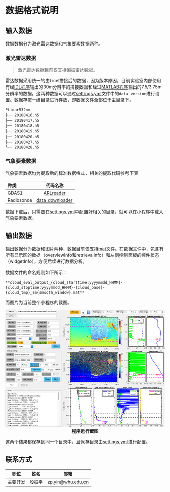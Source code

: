 # 数据格式说明

## 输入数据

数据数据分为激光雷达数据和气象要素数据两种。

### 激光雷达数据

> 激光雷达数据目前仅支持偏振雷达数据。

雷达数据采用统一的由Licel拼接后的数据，因为版本原因，目前实验室内部使用有经[IDL程序][1]输出的30m分辨率的拼接数据和经过[MATLAB程序][2]输出的7.5/3.75m分辨率的数据。这两种数据可以通过[settings.yml](../config/settings.yml)文件中的`data_version`进行设置。数据存按一级目录进行存放，即数据文件全部位于主目录下。

``` bash
PLidar532nm
├── 20180416.h5
├── 20180417.h5
├── 20180418.h5
├── 20180419.h5
├── 20180420.h5
├── 20180427.h5
└── 20180428.h5
```

### 气象要素数据

气象要素数据均为提取后的标准数据格式，相关的提取代码参考下表

|种类|代码名称|
|:--|:------:|
|GDAS1|[ARLreader][3]|
|Radiosonde|[data_downloader][4]|

数据下载后，只需要在[settings.yml](../config/settings.yml)中配置好相关的目录，就可以在小程序中载入气象要素数据。

## 输出数据

输出数据分为数据和图片两种，数据目前仅支持[mat][5]文件。在数据文件中，包含有所有显示区的数据（overviewInfo和retrievalInfo）和左侧控制面板的控件状态（widgetInfo），方便后续进行数据分析。

数据文件的命名规则如下所示：

    **cloud_eval_output_{cloud_starttime:yyyymmdd_HHMM}-{cloud_stoptime:yyyymmdd_HHMM}-{cloud_base}-{cloud_tmp}_sm{smooth_window}.mat**

而图片为当前整个小程序的截图。

<p align='center'>
<img src='../img/cloud_eval_output_20180420_1038-20180420_1130_03720-04770_sm120.png', width=650, height=370, lat='screenshot'>
<br>
<b>程序运行截图</b>

这两个结果都保存到同一个目录中，且保存目录由[settings.yml](../config/settings.yml)进行配置。

## 联系方式

|职位|姓名|邮箱|
|:--:|:--:|:--:|
|主要开发|殷振平|zp.yin@whu.edu.cn|



[1]: https://gitee.com/mualidar/MUA_IDL_Routines/tree/master/LicelProcessTest
[2]: https://github.com/ZPYin/Universal_Data_Converter
[3]: https://github.com/ZPYin/ARLreader
[4]: https://gitee.com/WHU-Lidar/Data_Downloader.git
[5]: https://www.reviversoft.com/file-extensions/mat